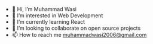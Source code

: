 - 👋 Hi, I’m Muhammad Wasi
- 👀 I’m interested in Web Development
- 🌱 I’m currently learning React
- 💞️ I’m looking to collaborate on open source projects
- 📫 How to reach me muhammadwasi2006@gmail.com
